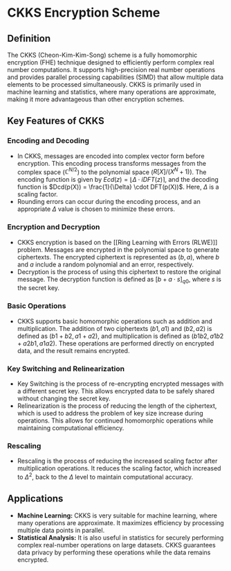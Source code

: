 # CKKS Encryption Scheme

## Definition

The CKKS (Cheon-Kim-Kim-Song) scheme is a fully homomorphic encryption (FHE) technique designed to efficiently perform complex real number computations. It supports high-precision real number operations and provides parallel processing capabilities (SIMD) that allow multiple data elements to be processed simultaneously. CKKS is primarily used in machine learning and statistics, where many operations are approximate, making it more advantageous than other encryption schemes.

## Key Features of CKKS

### Encoding and Decoding

- In CKKS, messages are encoded into complex vector form before encryption. This encoding process transforms messages from the complex space ($\mathbb{C}^{N/2}$) to the polynomial space ($R[X]/(X^N+1)$). The encoding function is given by $Ecd(z) = \lfloor \Delta \cdot iDFT(z) \rceil$, and the decoding function is $Dcd(p(X)) = \frac{1}{\Delta} \cdot DFT(p(X))$. Here, $\Delta$ is a scaling factor.
- Rounding errors can occur during the encoding process, and an appropriate $\Delta$ value is chosen to minimize these errors.

### Encryption and Decryption

- CKKS encryption is based on the [[Ring Learning with Errors (RLWE)]] problem. Messages are encrypted in the polynomial space to generate ciphertexts. The encrypted ciphertext is represented as $(b, a)$, where $b$ and $a$ include a random polynomial and an error, respectively.
- Decryption is the process of using this ciphertext to restore the original message. The decryption function is defined as $[b + a \cdot s]_{q0}$, where $s$ is the secret key.

### Basic Operations

- CKKS supports basic homomorphic operations such as addition and multiplication. The addition of two ciphertexts $(b1, a1)$ and $(b2, a2)$ is defined as $(b1 + b2, a1 + a2)$, and multiplication is defined as $(b1b2, a1b2 + a2b1, a1a2)$. These operations are performed directly on encrypted data, and the result remains encrypted.

### Key Switching and Relinearization

- Key Switching is the process of re-encrypting encrypted messages with a different secret key. This allows encrypted data to be safely shared without changing the secret key.
- Relinearization is the process of reducing the length of the ciphertext, which is used to address the problem of key size increase during operations. This allows for continued homomorphic operations while maintaining computational efficiency.

### Rescaling

- Rescaling is the process of reducing the increased scaling factor after multiplication operations. It reduces the scaling factor, which increased to $\Delta^2$, back to the $\Delta$ level to maintain computational accuracy.

## Applications

- **Machine Learning:** CKKS is very suitable for machine learning, where many operations are approximate. It maximizes efficiency by processing multiple data points in parallel.
- **Statistical Analysis:** It is also useful in statistics for securely performing complex real-number operations on large datasets. CKKS guarantees data privacy by performing these operations while the data remains encrypted.